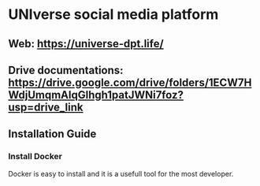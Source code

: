 # UNIverse social media platform

## Web: https://universe-dpt.life/

## Drive documentations: https://drive.google.com/drive/folders/1ECW7HWdjUmqmAlqGlhgh1patJWNi7foz?usp=drive_link

## Installation Guide
### Install Docker
Docker is easy to install and it is a usefull tool for the most developer.


